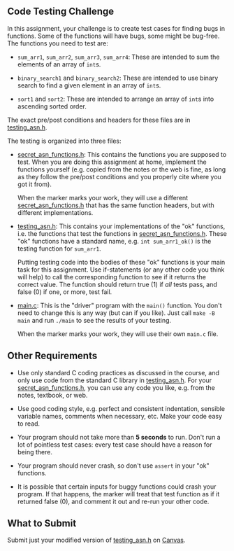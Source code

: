 ## Code Testing Challenge

In this assignment, your challenge is to create test cases for finding bugs in
functions. Some of the functions will have bugs, some might be bug-free. The
functions you need to test are:

- `sum_arr1`, `sum_arr2`, `sum_arr3`, `sum_arr4`: These are intended
  to sum the elements of an array of `int`s.

- `binary_search1` and `binary_search2`: These are intended to use binary
  search to find a given element in an array of `int`s.

- `sort1` and `sort2`: These are intended to arrange an array of `int`s into
  ascending sorted order.

The exact pre/post conditions and headers for these files are in
[testing_asn.h](testing_asn.h).

The testing is organized into three files:

- [secret_asn_functions.h](secret_asn_functions.h): This contains the
  functions you are supposed to test. When you are doing this assignment at
  home, implement the functions yourself (e.g. copied from the notes or the
  web is fine, as long as they follow the pre/post conditions and you properly
  cite where you got it from).

  When the marker marks your work, they will use a different
  [secret_asn_functions.h](secret_asn_functions.h) that has the same function
  headers, but with different implementations.

- [testing_asn.h](testing_asn.h): This contains your implementations of the
  "ok" functions, i.e. the functions that test the functions in
  [secret_asn_functions.h](secret_asn_functions.h). These "ok" functions have
  a standard name, e.g. `int sum_arr1_ok()` is the testing function for
  `sum_arr1`.

  Putting testing code into the bodies of these "ok" functions is your main
  task for this assignment. Use if-statements (or any other code you think
  will help) to call the corresponding function to see if it returns the
  correct value. The function should return true (1) if *all* tests pass, and
  false (0) if one, or more, test fail.

- [main.c](main.c): This is the "driver" program with the `main()` function.
  You don't need to change this is any way (but can if you like). Just
  call `make -B main` and run `./main` to see the results of your testing.

  When the marker marks your work, they will use their own `main.c`
  file.


## Other Requirements

- Use only standard C coding practices as discussed in the course, and only
  use code from the standard C library in [testing_asn.h](testing_asn.h). For
  your [secret_asn_functions.h](secret_asn_functions.h), you can use any code
  you like, e.g. from the notes, textbook, or web.

- Use good coding style, e.g. perfect and consistent indentation, sensible
  variable names, comments when necessary, etc. Make your code easy to read.

- Your program should not take more than **5 seconds** to run. Don't run a lot
  of pointless test cases: every test case should have a reason for being
  there.

- Your program should never crash, so don't use `assert` in your "ok"
  functions.

- It is possible that certain inputs for buggy functions could crash your
  program. If that happens, the marker will treat that test function as if it
  returned false (0), and comment it out and re-run your other code.


## What to Submit

Submit just your modified version of [testing_asn.h](testing_asn.h) on
[Canvas](https://canvas.sfu.ca/).
